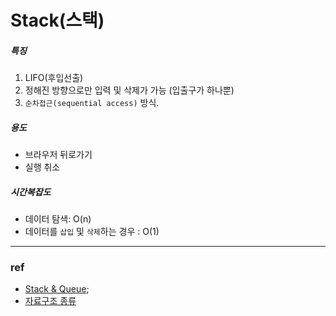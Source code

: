 # Stack(스택)

##### 특징

1. LIFO(후입선출)
2. 정해진 방향으로만 입력 및 삭제가 가능 (입출구가 하나뿐)
3. `순차접근(sequential access)` 방식.

##### 용도

- 브라우저 뒤로가기
- 실행 취소

##### 시간복잡도

- 데이터 탐색: O(n)
- 데이터를 `삽입` 및 `삭제`하는 경우 : O(1)

---

### ref

- [Stack & Queue](https://velog.io/@sbinha/%EC%8A%A4%ED%83%9D-%ED%81%90);
- [자료구조 종류](https://jin-network.tistory.com/127)
